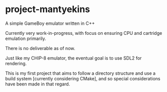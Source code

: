 # project-mantyekins
A simple GameBoy emulator written in C++

Currently very work-in-progress, with focus on ensuring CPU and cartridge emulation primarily.

There is no deliverable as of now. 

Just like my CHIP-8 emulator, the eventual goal is to use SDL2 for rendering.

This is my first project that aims to follow a directory structure and use a build system [currently considering CMake], and so special considerations have been made in that regard.
